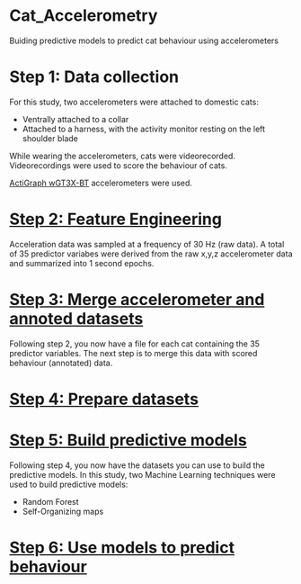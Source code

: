 # Cat_Accelerometry
Buiding predictive models to predict cat behaviour using accelerometers

# Step 1: Data collection
For this study, two accelerometers were attached to domestic cats:
- Ventrally attached to a collar
- Attached to a harness, with the activity monitor resting on the left shoulder blade

While wearing the accelerometers, cats were videorecorded. Videorecordings were used to score the behaviour of cats.

[ActiGraph wGT3X-BT](https://actigraphcorp.com/actigraph-wgt3x-bt/) accelerometers were used.

# [Step 2: Feature Engineering](https://github.com/MSmit1992/Cat_Accelerometry/tree/main/Step%202:%20Feature%20engineering)
Acceleration data was sampled at a frequency of 30 Hz (raw data). A total of 35 predictor variabes were derived from the raw x,y,z accelerometer data and summarized into 1 second epochs.

# [Step 3: Merge accelerometer and annoted datasets](https://github.com/MSmit1992/Cat_Accelerometry/tree/main/Step%203:%20Merge%20datasets)
Following step 2, you now have a file for each cat containing the 35 predictor variables. The next step is to merge this data with scored behaviour (annotated) data.

# [Step 4: Prepare datasets](https://github.com/MSmit1992/Cat_Accelerometry/tree/main/Step%204:%20Prepare%20datasets)


# [Step 5: Build predictive models](https://github.com/MSmit1992/Cat_Accelerometry/tree/main/Step%205:%20Build%20models)
Following step 4, you now have the datasets you can use to build the predictive models.
In this study, two Machine Learning techniques were used to build predictive models:
- Random Forest
- Self-Organizing maps

# [Step 6: Use models to predict behaviour](https://github.com/MSmit1992/Cat_Accelerometry/tree/main/Step%206:%20Use%20models%20to%20predict%20behaviour)

